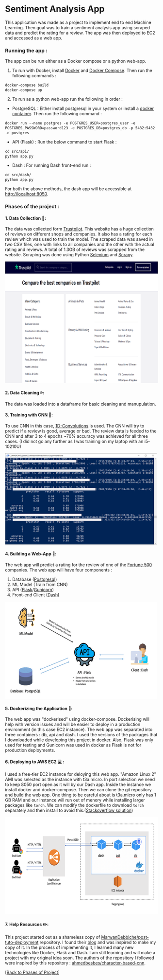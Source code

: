 # Sentiment Analysis App 
This application was made as a project to implement end to end Machine Learning. Then goal was to train a sentiment analysis app using scraped data and predict the rating for a review. The app was then deployed to EC2 and accessed as a web app. 

### Running the app :
The app can be run either as a Docker compose or a python web-app.
1. To run with Docker, install [Docker](https://docs.docker.com/engine/install/ubuntu/) and [Docker Compose](https://docs.docker.com/compose/install/). Then run the following commands :
```
docker-compose build
docker-compose up
```
2. To run as a python web-app run the following in order :

  - PostgreSQL : 
Either install postgresql in your system or install a [docker container](https://docs.docker.com/engine/examples/postgresql_service/). Then run the following command :
``` 
docker run --name postgres -e POSTGRES_USER=postgres_user -e POSTGRES_PASSWORD=password123 -e POSTGRES_DB=postgres_db -p 5432:5432 -d postgres 
```
   - API (Flask) :
Run the below command to start Flask :
```
cd src/api/
python app.py
```
  - Dash :
For running Dash front-end run :
```
cd src/dash/
python app.py
```
For both the above methods, the dash app will be accessible at [http://localhost:8050](http://localhost:8050).

### Phases of the project :

#### 1. Data Collection :hammer:: 
The data was collected form [Trustpilot](https://www.trustpilot.com/). This website has a huge collection of reviews on different shops and companies. It also has a rating for each review which was used to train the model. The scraped data was saved in two CSV files, one with links to all companies and the other with the actual rating and reviews. A total of 1.3GB of reviews was scrapped from the website. Scraping was done using Python [Selenium](https://selenium-python.readthedocs.io/) and [Scrapy](https://scrapy.org/).

<img src="https://github.com/ShubhamBhut/SentimentAnalysis/blob/master/.github_readme_assets/trustpilot_capture.PNG" height="400" width="800">

#### 2. Data Cleaning :sweat_drops::
The data was loaded into a dataframe for basic cleaning and manupulation.

#### 3. Training with CNN :robot::
To use CNN in this case, [1D-Convolutions](https://towardsdatascience.com/understanding-1d-and-3d-convolution-neural-network-keras-9d8f76e29610) is used. The CNN will try to predict if a review is good, average or bad. The review data is feeded to the CNN and after 3 to 4 epochs ~70% accuracy was achieved for all three cases. (I did not go any further as I was training on my laptop with an i5-10210U)

<img src="https://github.com/ShubhamBhut/SentimentAnalysis/blob/master/.github_readme_assets/Annotation%202020-07-30%20143806.png" height="300" width="500">

#### 4. Building a Web-App :iphone::
The web app will predict a rating for the review of one of the [Fortune 500](https://fortune.com/fortune500/) companies. The web app will have four components : 
1. Database ([Postgresql](https://www.postgresql.org/))
2. ML Model (Train from CNN)
3. API ([Flask](https://flask.palletsprojects.com/en/1.1.x/)/[Gunicorn](https://gunicorn.org/))
4. Front-end Client ([Dash](https://plotly.com/dash/))

<img src="https://github.com/ShubhamBhut/SentimentAnalysis/blob/master/.github_readme_assets/webservice%20components%20.png" height="320" width="500">

#### 5. Dockerizing the Application :whale:: 
The web app was "dockerised" using docker-compose. Dockerising will help with version issues and will be easier to deploy in a production environment (in this case EC2 instance). The web app was separated into three containers : db, api and dash. I used the versions of the packages that I downloaded while developing this project in docker. Also, Flask was only used for testing and Gunicorn was used in docker as Flask is not for production deployments.

#### 6. Deploying to AWS EC2 💻 :
I used a free-tier EC2 instance for deloying this web app. "Amazon Linux 2" AMI was selected as the instance with t3a.micro. In port selection we need to keep 8050 port open as it will by our Dash app. Inside the instance we install docker and docker-compose. Then we can clone the git repository and build the web app. One thing to be careful about is t3a.micro only has 1 GB RAM and our instance will run out of menory while installing larger packages like ```torch```. We can modify the dockerfile to download ```torch``` separately and then install to avoid this.([Stackoverflow solution](https://stackoverflow.com/questions/52782864/memoryerror-when-attempting-to-create-a-docker-image-with-torch-pytorch))


<img src="https://github.com/ShubhamBhut/SentimentAnalysis/blob/master/.github_readme_assets/final_deployment_digram.png" height="320" width="600">


#### 7. Help Resources :pencil2::
This project started out as a shameless copy of [MarwanDebbiche/post-tuto-deployment](https://github.com/MarwanDebbiche/post-tuto-deployment) repository. I found their [blog](https://medium.com/datadriveninvestor/end-to-end-machine-learning-from-data-collection-to-deployment-ce74f51ca203) and was inspired to make my copy of it. In the process of implementing it, I learned many new technologies like Docker, Flask and Dash. I am still learning and will make a project with my original idea soon. The authors of the repository I followed were inspired by this repository : [ahmedbesbes/character-based-cnn](https://github.com/ahmedbesbes/character-based-cnn).

[[Back to Phases of Project](https://github.com/ShubhamBhut/SentimentAnalysis/blob/master/README.md#phases-of-the-project-)]
